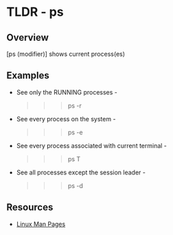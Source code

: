 TLDR - ps
==========

Overview
--------

[ps (modifier)] shows current process(es)

Examples
--------
- See only the RUNNING processes -

	>>> ps -r

- See every process on the system -

	>>> ps -e

- See every process associated with current terminal - 

	>>> ps T

- See all processes except the session leader -
	
	>>> ps -d



Resources
---------

- [Linux Man Pages](http://man7.org/linux/man-pages/man1/ps.1.html)

